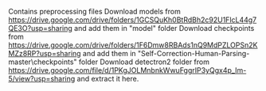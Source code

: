 Contains preprocessing files
Download models from https://drive.google.com/drive/folders/1GCSQuKh0BtRdBh2c92U1FlcL44g7QE3O?usp=sharing and add them in "model" folder
Download checkpoints from https://drive.google.com/drive/folders/1F6Dmw8RBAds1nQ9MdPZLOPSn2KMZz8RP?usp=sharing and add them in "Self-Correction-Human-Parsing-master\checkpoints" folder
Download detectron2 folder from https://drive.google.com/file/d/1PKgJOLMnbnkWwuFggrIP3yQgx4p_Im-5/view?usp=sharing and extract it here.
